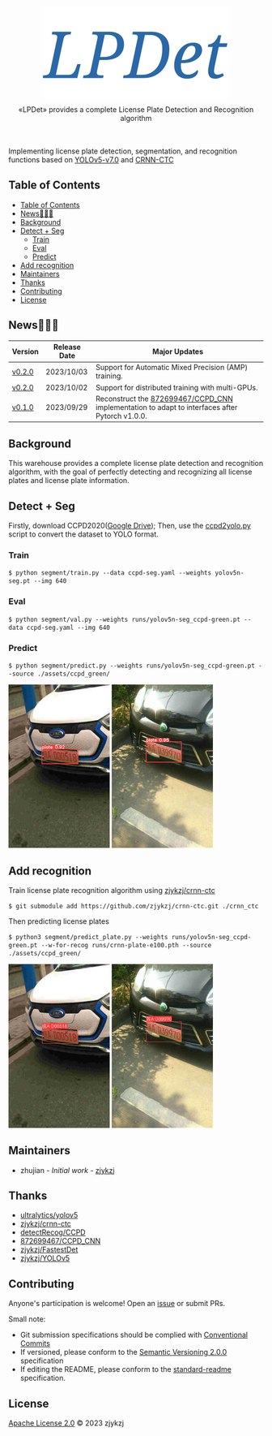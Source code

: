 <!-- <div align="right">
  Language:
    🇺🇸
  <a title="Chinese" href="./README.zh-CN.md">🇨🇳</a>
</div> -->

<div align="center"><a title="" href="https://github.com/zjykzj/LPDet"><img align="center" src="assets/icons/LPDet.svg" alt=""></a></div>

<p align="center">
  «LPDet» provides a complete License Plate Detection and Recognition algorithm
<br>
<br>
  <a href="https://github.com/RichardLitt/standard-readme"><img src="https://img.shields.io/badge/standard--readme-OK-green.svg?style=flat-square" alt=""></a>
  <a href="https://conventionalcommits.org"><img src="https://img.shields.io/badge/Conventional%20Commits-1.0.0-yellow.svg" alt=""></a>
  <a href="http://commitizen.github.io/cz-cli/"><img src="https://img.shields.io/badge/commitizen-friendly-brightgreen.svg" alt=""></a>
</p>

Implementing license plate detection, segmentation, and recognition functions based on [YOLOv5-v7.0](https://github.com/ultralytics/yolov5/releases/tag/v7.0) and [CRNN-CTC](https://github.com/zjykzj/crnn-ctc)

## Table of Contents

- [Table of Contents](#table-of-contents)
- [News🚀🚀🚀](#news)
- [Background](#background)
- [Detect + Seg](#detect--seg)
  - [Train](#train)
  - [Eval](#eval)
  - [Predict](#predict)
- [Add recognition](#add-recognition)
- [Maintainers](#maintainers)
- [Thanks](#thanks)
- [Contributing](#contributing)
- [License](#license)

## News🚀🚀🚀

| Version                                                       | Release Date | Major Updates                                                                                                                           |
|---------------------------------------------------------------|--------------|-----------------------------------------------------------------------------------------------------------------------------------------|
| [v0.2.0](https://github.com/zjykzj/LPDet/releases/tag/v0.3.0) | 2023/10/03   | Support for Automatic Mixed Precision (AMP) training.                                                                                   |
| [v0.2.0](https://github.com/zjykzj/LPDet/releases/tag/v0.2.0) | 2023/10/02   | Support for distributed training with multi-GPUs.                                                                                       |
| [v0.1.0](https://github.com/zjykzj/LPDet/releases/tag/v0.1.0) | 2023/09/29   | Reconstruct the [872699467/CCPD_CNN](https://github.com/872699467/CCPD_CNN) implementation to adapt to interfaces after Pytorch v1.0.0. |

## Background

This warehouse provides a complete license plate detection and recognition algorithm, with the goal of perfectly detecting and recognizing all license plates and license plate information.

## Detect + Seg

Firstly, download CCPD2020([Google Drive](https://drive.google.com/file/d/1m8w1kFxnCEiqz_-t2vTcgrgqNIv986PR/view?usp=sharing)); Then, use the [ccpd2yolo.py](./ccpd2yolo.py) script to convert the dataset to YOLO format.

### Train

```shell
$ python segment/train.py --data ccpd-seg.yaml --weights yolov5n-seg.pt --img 640
```

### Eval

```shell
$ python segment/val.py --weights runs/yolov5n-seg_ccpd-green.pt --data ccpd-seg.yaml --img 640
```

### Predict

```shell
$ python segment/predict.py --weights runs/yolov5n-seg_ccpd-green.pt --source ./assets/ccpd_green/
```

<img src="assets/results/predict/02625-94_253-242&460_494&565-494&565_256&530_242&460_485&480-0_0_3_24_24_29_25_32-76-47.jpg" alt="Image1" style="width: 200px;"> <img src="assets/results/predict/03521267361111111-104_252-253&406_497&551-493&551_257&476_253&406_497&474-0_0_3_27_33_33_31_24-135-132.jpg" alt="Image 2" style="width: 200px;">

## Add recognition

Train license plate recognition algorithm using [zjykzj/crnn-ctc](https://github.com/zjykzj/crnn-ctc)

```shell
$ git submodule add https://github.com/zjykzj/crnn-ctc.git ./crnn_ctc
```

Then predicting license plates

```shell
$ python3 segment/predict_plate.py --weights runs/yolov5n-seg_ccpd-green.pt --w-for-recog runs/crnn-plate-e100.pth --source ./assets/ccpd_green/
```

<img src="assets/results/recog/02625-94_253-242&460_494&565-494&565_256&530_242&460_485&480-0_0_3_24_24_29_25_32-76-47.jpg" alt="Image 1" style="width: 200px;"> <img src="assets/results/recog/03521267361111111-104_252-253&406_497&551-493&551_257&476_253&406_497&474-0_0_3_27_33_33_31_24-135-132.jpg" alt="Image 2" style="width: 200px;">

## Maintainers

* zhujian - *Initial work* - [zjykzj](https://github.com/zjykzj)

## Thanks

* [ultralytics/yolov5](https://github.com/ultralytics/yolov5)
* [zjykzj/crnn-ctc](https://github.com/zjykzj/crnn-ctc)
* [detectRecog/CCPD](https://github.com/detectRecog/CCPD)
* [872699467/CCPD_CNN](https://github.com/872699467/CCPD_CNN)
* [zjykzj/FastestDet](https://github.com/zjykzj/FastestDet)
* [zjykzj/YOLOv5](https://github.com/zjykzj/YOLOv5)

## Contributing

Anyone's participation is welcome! Open an [issue](https://github.com/zjykzj/LPDet/issues) or submit PRs.

Small note:

* Git submission specifications should be complied
  with [Conventional Commits](https://www.conventionalcommits.org/en/v1.0.0-beta.4/)
* If versioned, please conform to the [Semantic Versioning 2.0.0](https://semver.org) specification
* If editing the README, please conform to the [standard-readme](https://github.com/RichardLitt/standard-readme)
  specification.

## License

[Apache License 2.0](LICENSE) © 2023 zjykzj